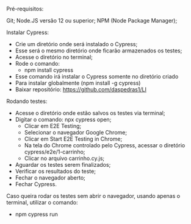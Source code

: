 Pré-requisitos:

Git;
Node.JS versão 12 ou superior;
NPM (Node Package Manager);

Instalar Cypress:
  - Crie um diretório onde será instalado o Cypress;
  - Esse será o mesmo diretório onde ficarão armazenados os testes;
  - Acesse o diretório no terminal;
  - Rode o comando:
    - npm install cypress
  - Esse comando irá instalar o Cypress somente no diretório criado
  - Para instalar globalmente (npm install -g cypress)
  - Baixar repositório: https://github.com/daspedras1/LI

Rodando testes:

  - Acesse o diretório onde estão salvos os testes via terminal;
  - Digitar o comando: npx cypress open;
    - Clicar em E2E Testing;
    - Selecionar o navegador Google Chrome;
    - Clicar em Start E2E Testing in Chrome;
    - Na tela do Chrome controlado pelo Cypress, acessar o diretório cypress/e2e/1-carrinho;
    - Clicar no arquivo carrinho.cy.js;
  - Aguardar os testes serem finalizados;
  - Verificar os resultados do teste;
  - Fechar o navegador aberto;
  - Fechar Cypress.

Caso queira rodar os testes sem abrir o navegador, usando apenas o terminal, utilizar o comando:
  - npm cypress run